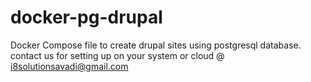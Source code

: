 # docker-pg-drupal

Docker Compose file to create drupal sites using postgresql database. contact us for setting up on your system or cloud @ i8solutionsavadi@gmail.com
